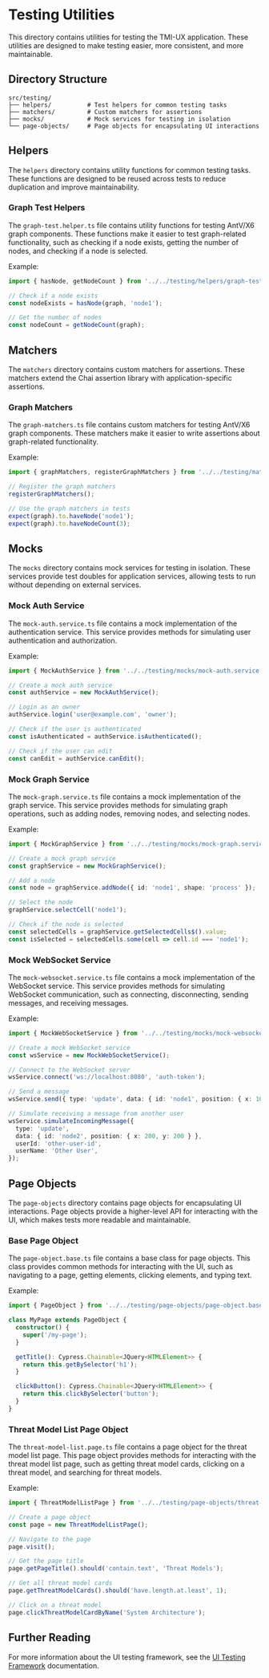 # Testing Utilities

This directory contains utilities for testing the TMI-UX application. These utilities are designed to make testing easier, more consistent, and more maintainable.

## Directory Structure

```
src/testing/
├── helpers/          # Test helpers for common testing tasks
├── matchers/         # Custom matchers for assertions
├── mocks/            # Mock services for testing in isolation
└── page-objects/     # Page objects for encapsulating UI interactions
```

## Helpers

The `helpers` directory contains utility functions for common testing tasks. These functions are designed to be reused across tests to reduce duplication and improve maintainability.

### Graph Test Helpers

The `graph-test.helper.ts` file contains utility functions for testing AntV/X6 graph components. These functions make it easier to test graph-related functionality, such as checking if a node exists, getting the number of nodes, and checking if a node is selected.

Example:

```typescript
import { hasNode, getNodeCount } from '../../testing/helpers/graph-test.helper';

// Check if a node exists
const nodeExists = hasNode(graph, 'node1');

// Get the number of nodes
const nodeCount = getNodeCount(graph);
```

## Matchers

The `matchers` directory contains custom matchers for assertions. These matchers extend the Chai assertion library with application-specific assertions.

### Graph Matchers

The `graph-matchers.ts` file contains custom matchers for testing AntV/X6 graph components. These matchers make it easier to write assertions about graph-related functionality.

Example:

```typescript
import { graphMatchers, registerGraphMatchers } from '../../testing/matchers/graph-matchers';

// Register the graph matchers
registerGraphMatchers();

// Use the graph matchers in tests
expect(graph).to.haveNode('node1');
expect(graph).to.haveNodeCount(3);
```

## Mocks

The `mocks` directory contains mock services for testing in isolation. These services provide test doubles for application services, allowing tests to run without depending on external services.

### Mock Auth Service

The `mock-auth.service.ts` file contains a mock implementation of the authentication service. This service provides methods for simulating user authentication and authorization.

Example:

```typescript
import { MockAuthService } from '../../testing/mocks/mock-auth.service';

// Create a mock auth service
const authService = new MockAuthService();

// Login as an owner
authService.login('user@example.com', 'owner');

// Check if the user is authenticated
const isAuthenticated = authService.isAuthenticated();

// Check if the user can edit
const canEdit = authService.canEdit();
```

### Mock Graph Service

The `mock-graph.service.ts` file contains a mock implementation of the graph service. This service provides methods for simulating graph operations, such as adding nodes, removing nodes, and selecting nodes.

Example:

```typescript
import { MockGraphService } from '../../testing/mocks/mock-graph.service';

// Create a mock graph service
const graphService = new MockGraphService();

// Add a node
const node = graphService.addNode({ id: 'node1', shape: 'process' });

// Select the node
graphService.selectCell('node1');

// Check if the node is selected
const selectedCells = graphService.getSelectedCells$().value;
const isSelected = selectedCells.some(cell => cell.id === 'node1');
```

### Mock WebSocket Service

The `mock-websocket.service.ts` file contains a mock implementation of the WebSocket service. This service provides methods for simulating WebSocket communication, such as connecting, disconnecting, sending messages, and receiving messages.

Example:

```typescript
import { MockWebSocketService } from '../../testing/mocks/mock-websocket.service';

// Create a mock WebSocket service
const wsService = new MockWebSocketService();

// Connect to the WebSocket server
wsService.connect('ws://localhost:8080', 'auth-token');

// Send a message
wsService.send({ type: 'update', data: { id: 'node1', position: { x: 100, y: 100 } } });

// Simulate receiving a message from another user
wsService.simulateIncomingMessage({
  type: 'update',
  data: { id: 'node2', position: { x: 200, y: 200 } },
  userId: 'other-user-id',
  userName: 'Other User',
});
```

## Page Objects

The `page-objects` directory contains page objects for encapsulating UI interactions. Page objects provide a higher-level API for interacting with the UI, which makes tests more readable and maintainable.

### Base Page Object

The `page-object.base.ts` file contains a base class for page objects. This class provides common methods for interacting with the UI, such as navigating to a page, getting elements, clicking elements, and typing text.

Example:

```typescript
import { PageObject } from '../../testing/page-objects/page-object.base';

class MyPage extends PageObject {
  constructor() {
    super('/my-page');
  }

  getTitle(): Cypress.Chainable<JQuery<HTMLElement>> {
    return this.getBySelector('h1');
  }

  clickButton(): Cypress.Chainable<JQuery<HTMLElement>> {
    return this.clickBySelector('button');
  }
}
```

### Threat Model List Page Object

The `threat-model-list.page.ts` file contains a page object for the threat model list page. This page object provides methods for interacting with the threat model list page, such as getting threat model cards, clicking on a threat model, and searching for threat models.

Example:

```typescript
import { ThreatModelListPage } from '../../testing/page-objects/threat-model-list.page';

// Create a page object
const page = new ThreatModelListPage();

// Navigate to the page
page.visit();

// Get the page title
page.getPageTitle().should('contain.text', 'Threat Models');

// Get all threat model cards
page.getThreatModelCards().should('have.length.at.least', 1);

// Click on a threat model
page.clickThreatModelCardByName('System Architecture');
```

## Further Reading

For more information about the UI testing framework, see the [UI Testing Framework](../../docs/testing/ui-testing-framework.md) documentation.
